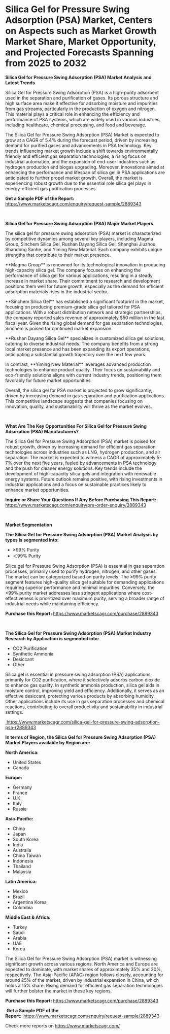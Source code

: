 <p><h1>Silica Gel for Pressure Swing Adsorption (PSA) Market, Centers on Aspects such as Market Growth Market Share, Market Opportunity, and Projected Forecasts Spanning from 2025 to 2032</h1></p><p><strong>Silica Gel for Pressure Swing Adsorption (PSA) Market Analysis and Latest Trends</strong></p>
<p><p>Silica Gel for Pressure Swing Adsorption (PSA) is a high-purity adsorbent used in the separation and purification of gases. Its porous structure and high surface area make it effective for adsorbing moisture and impurities from gas streams, particularly in the production of oxygen and nitrogen. This material plays a critical role in enhancing the efficiency and performance of PSA systems, which are widely used in various industries, including healthcare, chemical processing, and food and beverage.</p><p>The Silica Gel for Pressure Swing Adsorption (PSA) Market is expected to grow at a CAGR of 5.4% during the forecast period, driven by increasing demand for purified gases and advancements in PSA technology. Key trends influencing market growth include a shift towards environmentally friendly and efficient gas separation technologies, a rising focus on industrial automation, and the expansion of end-user industries such as hydrogen production and biogas upgrading. Moreover, innovations aimed at enhancing the performance and lifespan of silica gel in PSA applications are anticipated to further propel market growth. Overall, the market is experiencing robust growth due to the essential role silica gel plays in energy-efficient gas purification processes.</p></p>
<p><strong>Get a Sample PDF of the Report:&nbsp;</strong> <a href="https://www.marketscagr.com/enquiry/request-sample/2889343?utm_campaign=2796&utm_medium=2&utm_source=Github&utm_content=ia&utm_term=14032025&utm_id=silica-gel-for-pressure-swing-adsorption-psa">https://www.marketscagr.com/enquiry/request-sample/2889343</a></p>
<p>&nbsp;</p>
<p><strong>Silica Gel for Pressure Swing Adsorption (PSA) Major Market Players</strong></p>
<p><p>The silica gel for pressure swing adsorption (PSA) market is characterized by competitive dynamics among several key players, including Magma Group, Sinchem Silica Gel, Rushan Dayang Silica Gel, Shanghai Jiuzhou, Shandong Sanhe, and Yiming New Material. Each company exhibits unique strengths that contribute to their market presence.</p><p>**Magma Group** is renowned for its technological innovation in producing high-capacity silica gel. The company focuses on enhancing the performance of silica gel for various applications, resulting in a steady increase in market share. Their commitment to research and development positions them well for future growth, especially as the demand for efficient adsorption materials rises in the industrial sector.</p><p>**Sinchem Silica Gel** has established a significant footprint in the market, focusing on producing premium-grade silica gel tailored for PSA applications. With a robust distribution network and strategic partnerships, the company reported sales revenue of approximately $50 million in the last fiscal year. Given the rising global demand for gas separation technologies, Sinchem is poised for continued market expansion.</p><p>**Rushan Dayang Silica Gel** specializes in customized silica gel solutions, catering to diverse industrial needs. The company benefits from a strong local market presence and has been expanding its export operations, anticipating a substantial growth trajectory over the next few years.</p><p>In contrast, **Yiming New Material** leverages advanced production technologies to enhance product quality. Their focus on sustainability and eco-friendly solutions aligns with current industry trends, positioning them favorably for future market opportunities.</p><p>Overall, the silica gel for PSA market is projected to grow significantly, driven by increasing demand in gas separation and purification applications. This competitive landscape suggests that companies focusing on innovation, quality, and sustainability will thrive as the market evolves.</p></p>
<p>&nbsp;</p>
<p><strong>What Are The Key Opportunities For Silica Gel for Pressure Swing Adsorption (PSA) Manufacturers?</strong></p>
<p><p>The Silica Gel for Pressure Swing Adsorption (PSA) market is poised for robust growth, driven by increasing demand for efficient gas separation technologies across industries such as LNG, hydrogen production, and air separation. The market is expected to witness a CAGR of approximately 5-7% over the next five years, fueled by advancements in PSA technology and the push for cleaner energy solutions. Key trends include the development of high-capacity silica gels and integration with renewable energy systems. Future outlook remains positive, with rising investments in industrial applications and a focus on sustainable practices likely to enhance market opportunities.</p></p>
<p><strong>Inquire or Share Your Questions If Any Before Purchasing This Report:</strong> <a href="https://www.marketscagr.com/enquiry/pre-order-enquiry/2889343?utm_campaign=2796&utm_medium=2&utm_source=Github&utm_content=ia&utm_term=14032025&utm_id=silica-gel-for-pressure-swing-adsorption-psa">https://www.marketscagr.com/enquiry/pre-order-enquiry/2889343</a></p>
<p>&nbsp;</p>
<p><strong>Market Segmentation</strong></p>
<p><strong>The Silica Gel for Pressure Swing Adsorption (PSA) Market Analysis by types is segmented into:</strong></p>
<p><ul><li>≥99% Purity</li><li>＜99% Purity</li></ul></p>
<p><p>Silica gel for Pressure Swing Adsorption (PSA) is essential in gas separation processes, primarily used to purify hydrogen, nitrogen, and other gases. The market can be categorized based on purity levels. The ≥99% purity segment features high-quality silica gel suitable for demanding applications requiring superior performance and minimal impurities. Conversely, the <99% purity market addresses less stringent applications where cost-effectiveness is prioritized over maximum purity, serving a broader range of industrial needs while maintaining efficiency.</p></p>
<p><strong>Purchase this Report:&nbsp;</strong><a href="https://www.marketscagr.com/purchase/2889343?utm_campaign=2796&utm_medium=2&utm_source=Github&utm_content=ia&utm_term=14032025&utm_id=silica-gel-for-pressure-swing-adsorption-psa">https://www.marketscagr.com/purchase/2889343</a></p>
<p>&nbsp;</p>
<p><strong>The Silica Gel for Pressure Swing Adsorption (PSA) Market Industry Research by Application is segmented into:</strong></p>
<p><ul><li>CO2 Purification</li><li>Synthetic Ammonia</li><li>Desiccant</li><li>Other</li></ul></p>
<p><p>Silica gel is essential in pressure swing adsorption (PSA) applications, primarily for CO2 purification, where it selectively adsorbs carbon dioxide to enhance gas quality. In synthetic ammonia production, silica gel aids in moisture control, improving yield and efficiency. Additionally, it serves as an effective desiccant, protecting various products by absorbing humidity. Other applications include its use in gas separation processes and chemical reactions, contributing to overall productivity and sustainability in industrial settings.</p></p>
<p><a href="https://www.marketscagr.com/silica-gel-for-pressure-swing-adsorption-psa-r2889343?utm_campaign=2796&utm_medium=2&utm_source=Github&utm_content=ia&utm_term=14032025&utm_id=silica-gel-for-pressure-swing-adsorption-psa">&nbsp;https://www.marketscagr.com/silica-gel-for-pressure-swing-adsorption-psa-r2889343</a></p>
<p><strong>In terms of Region, the Silica Gel for Pressure Swing Adsorption (PSA) Market Players available by Region are:</strong></p>
<p>
    <p> <strong> North America: </strong>
        <ul>
            <li>United States</li>
            <li>Canada</li>
        </ul>
        </p> 
    <p> <strong> Europe: </strong>
        <ul>
            <li>Germany</li>
            <li>France</li>
            <li>U.K.</li>
            <li>Italy</li>
            <li>Russia</li>
        </ul>
        </p> 
    <p> <strong> Asia-Pacific: </strong>
        <ul>
            <li>China</li>
            <li>Japan</li>
            <li>South Korea</li>
            <li>India</li>
            <li>Australia</li>
            <li>China Taiwan</li>
            <li>Indonesia</li>
            <li>Thailand</li>
            <li>Malaysia</li>
        </ul>
        </p> 
    <p> <strong> Latin America: </strong>
        <ul>
            <li>Mexico</li>
            <li>Brazil</li>
            <li>Argentina Korea</li>
            <li>Colombia</li>
        </ul>
        </p> 
    <p> <strong> Middle East & Africa: </strong>
        <ul>
            <li>Turkey</li>
            <li>Saudi</li>
            <li>Arabia</li>
            <li>UAE</li>
            <li>Korea</li>
        </ul>
    </p>
    </p>
<p><p>The Silica Gel for Pressure Swing Adsorption (PSA) market is witnessing significant growth across various regions. North America and Europe are expected to dominate, with market shares of approximately 35% and 30%, respectively. The Asia-Pacific (APAC) region follows closely, accounting for around 25% of the market, driven by industrial expansion in China, which holds a 15% share. Rising demand for efficient gas separation technologies will further bolster the market in these key regions.</p></p>
<p><strong>Purchase this Report: </strong><a href="https://www.marketscagr.com/purchase/2889343?utm_campaign=2796&utm_medium=2&utm_source=Github&utm_content=ia&utm_term=14032025&utm_id=silica-gel-for-pressure-swing-adsorption-psa">https://www.marketscagr.com/purchase/2889343</a></p>
<p>&nbsp;<strong>Get a Sample PDF of the Report:&nbsp;&nbsp;</strong><a href="https://www.marketscagr.com/enquiry/request-sample/2889343?utm_campaign=2796&utm_medium=2&utm_source=Github&utm_content=ia&utm_term=14032025&utm_id=silica-gel-for-pressure-swing-adsorption-psa">https://www.marketscagr.com/enquiry/request-sample/2889343</a></p>
<p><strong></strong></p>
<p>Check more reports on <a href="https://www.marketscagr.com/?utm_campaign=2796&utm_medium=2&utm_source=Github&utm_content=ia&utm_term=14032025&utm_id=silica-gel-for-pressure-swing-adsorption-psa">https://www.marketscagr.com/</a></p>